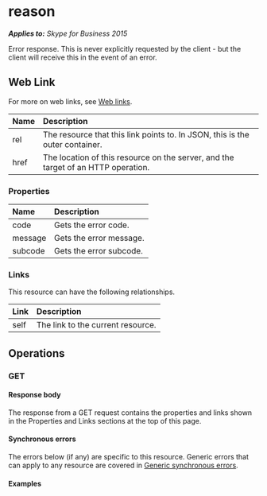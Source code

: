 # reason

 _**Applies to:** Skype for Business 2015_


Error response. This is never explicitly requested by the client - but the client will receive this in the event of an error.


## Web Link
<a name = "sectionSection0"> </a>


For more on web links, see [Web links](WebLinks.md).


|**Name**|**Description**|
|:-----|:-----|
|rel|The resource that this link points to. In JSON, this is the outer container.|
|href|The location of this resource on the server, and the target of an HTTP operation.|

### Properties



|**Name**|**Description**|
|:-----|:-----|
|code|Gets the error code.|
|message|Gets the error message.|
|subcode|Gets the error subcode.|

### Links



This resource can have the following relationships.

|**Link**|**Description**|
|:-----|:-----|
|self|The link to the current resource.|

## Operations



<a name="sectionSection2"></a>


### GET





#### Response body



The response from a GET request contains the properties and links shown in the Properties and Links sections at the top of this page.

#### Synchronous errors



The errors below (if any) are specific to this resource. Generic errors that can apply to any resource are covered in [Generic synchronous errors](GenericSynchronousErrors.md).


#### Examples




